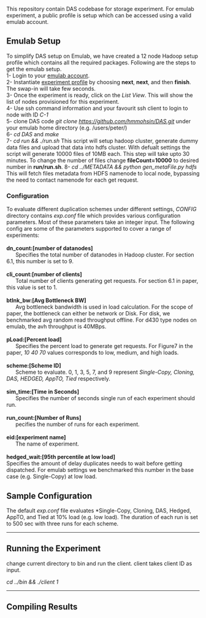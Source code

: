 This repository contain DAS codebase for storage experiment. For emulab experiment, a public profile is setup which can be accessed using a valid emulab account. 

## Emulab Setup
To simplify DAS setup on Emulab, we have created a 12 node Hadoop setup profile which contains all the required packages. Following are the steps to get the emulab setup.\
1- Login to your [emulab account](https://www.emulab.net).\
2- Instantiate [experiment profile](https://www.emulab.net/portal/instantiate.php?profile=Hadoop-Single-New&project=TuftsCC&version=7) by choosing **next**, **next**, and then **finish**. The swap-in will take few seconds.\
3- Once the experiment is ready, click on the *List View*. This will show the list of nodes provisioned for this experiment. \
4- Use ssh command information and your favourit ssh client to login to node with ID *C-1*\
5- clone DAS code *git clone https://github.com/hmmohsin/DAS.git* under your emulab home directory (e.g. /users/peter/)\
6- *cd DAS* and *make*\
7- *cd run && ./run.sh* This script will setup hadoop cluster, generate dummy data files and upload that data into hdfs cluster. With defualt settings the script will generate 10000 files of 10MB each. This step will take upto 30 minutes. To change the number of files change **fileCount=10000** to desired number in **run/run.sh**\.
8- *cd ../METADATA && python gen_metaFile.py hdfs* This will fetch files metadata from HDFS namenode to local node, bypassing the need to contact namenode for each get request.

### Configuration
To evaluate different duplication schemes under different settings, *CONFIG* directory contains *exp.conf* file which provides various configuration parameters. Most of these parameters take an integer input. The following config are some of the parameters supported to cover a range of experiments:\
\
**dn_count:[number of datanodes]**\
&nbsp;&nbsp;&nbsp;&nbsp;&nbsp;&nbsp;Specifies the total number of datanodes in Hadoop cluster. For section 6.1, this number is set to 9.\
\
**cli_count:[number of clients]**\
&nbsp;&nbsp;&nbsp;&nbsp;&nbsp;&nbsp;Total number of clients generating get requests. For section 6.1 in paper, this value is set to 1.\
\
**btlnk_bw:[Avg Bottleneck BW]**\
&nbsp;&nbsp;&nbsp;&nbsp;&nbsp;&nbsp;Avg bottleneck bandwidth is used in load calculation. For the scope of paper, the bottleneck can either be network or Disk. For disk, we benchmarked avg random read throughput offline. For d430 type nodes on emulab, the avh throughput is 40MBps.\
\
**pLoad:[Percent load]**\
&nbsp;&nbsp;&nbsp;&nbsp;&nbsp;&nbsp;Specifies the percent load to generate get requests. For Figure7 in the paper, *10 40 70* values corresponds to low, medium, and high loads.\
\
**scheme:[Scheme ID]**\
&nbsp;&nbsp;&nbsp;&nbsp;&nbsp;&nbsp;Scheme to evaluate. 0, 1, 3, 5, 7, and 9 represent *Single-Copy, Cloning, DAS, HEDGED, AppTO, Tied* respectively.\
\
**sim_time:[Time in Seconds]**\
&nbsp;&nbsp;&nbsp;&nbsp;&nbsp;&nbsp;Specifies the number of seconds single run of each experiment should run.\
\
**run_count:[Number of Runs]**\
&nbsp;&nbsp;&nbsp;&nbsp;&nbsp;&nbsp;pecifies the number of runs for each experiment.\
\
**eid:[experiment name]**\
&nbsp;&nbsp;&nbsp;&nbsp;&nbsp;&nbsp;The name of experiment.\
\
**hedged_wait:[95th percentile at low load]**\
Specifies the amount of delay duplicates needs to wait before getting dispatched. For emulab settings we benchmarked this number in the base case (e.g. Single-Copy) at low load.
## Sample Configuration
The default *exp.conf* file evaluates *Single-Copy, Cloning, DAS, Hedged, AppTO, and Tied at 10% load (e.g. low load). The duration of each run is set to 500 sec with three runs for each scheme.

------
## Running the Experiment
change current directory to bin and run the client. client takes client ID as input. 

*cd ../bin && ./client 1*

------
## Compiling Results

